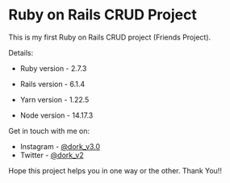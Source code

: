 # Ruby on Rails CRUD Project

This is my first Ruby on Rails CRUD project (Friends Project).

Details:

- Ruby version - 2.7.3

- Rails version - 6.1.4

- Yarn version - 1.22.5

- Node version - 14.17.3

Get in touch with me on:

- Instagram - [@dork_v3.0](https://www.instagram.com/dork_v3.0)
- Twitter - [@dork_v2](https://www.twitter.com/dork_v2)

Hope this project helps you in one way or the other.
Thank You!!
